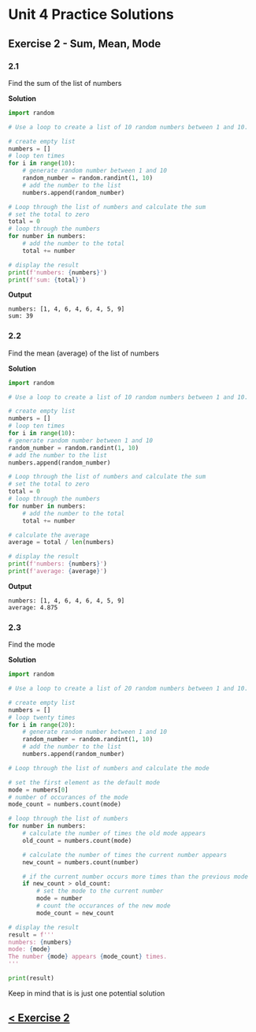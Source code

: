# Unit 4 Practice Solutions

## Exercise 2 - Sum, Mean, Mode

### **2.1**

Find the sum of the list of numbers

**Solution**

```python
import random

# Use a loop to create a list of 10 random numbers between 1 and 10.

# create empty list
numbers = []
# loop ten times
for i in range(10):
    # generate random number between 1 and 10
    random_number = random.randint(1, 10)
    # add the number to the list
    numbers.append(random_number)

# Loop through the list of numbers and calculate the sum
# set the total to zero
total = 0
# loop through the numbers
for number in numbers:
    # add the number to the total
    total += number

# display the result
print(f'numbers: {numbers}')
print(f'sum: {total}')
```

**Output**

    numbers: [1, 4, 6, 4, 6, 4, 5, 9]
    sum: 39

### **2.2**

Find the mean (average) of the list of numbers

**Solution**

```python
import random

# Use a loop to create a list of 10 random numbers between 1 and 10.

# create empty list
numbers = []
# loop ten times
for i in range(10):
# generate random number between 1 and 10
random_number = random.randint(1, 10)
# add the number to the list
numbers.append(random_number)

# Loop through the list of numbers and calculate the sum
# set the total to zero
total = 0
# loop through the numbers
for number in numbers:
    # add the number to the total
    total += number

# calculate the average
average = total / len(numbers)

# display the result
print(f'numbers: {numbers}')
print(f'average: {average}')
```

**Output**

    numbers: [1, 4, 6, 4, 6, 4, 5, 9]
    average: 4.875

### **2.3**

Find the mode

**Solution**

```python
import random

# Use a loop to create a list of 20 random numbers between 1 and 10.

# create empty list
numbers = []
# loop twenty times
for i in range(20):
    # generate random number between 1 and 10
    random_number = random.randint(1, 10)
    # add the number to the list
    numbers.append(random_number)

# Loop through the list of numbers and calculate the mode

# set the first element as the default mode
mode = numbers[0]
# number of occurances of the mode
mode_count = numbers.count(mode)

# loop through the list of numbers
for number in numbers:
    # calculate the number of times the old mode appears
    old_count = numbers.count(mode)

    # calculate the number of times the current number appears
    new_count = numbers.count(number)

    # if the current number occurs more times than the previous mode
    if new_count > old_count:
        # set the mode to the current number
        mode = number
        # count the occurances of the new mode
        mode_count = new_count

# display the result
result = f'''
numbers: {numbers}
mode: {mode}
The number {mode} appears {mode_count} times.
'''

print(result)
```

Keep in mind that is is just one potential solution

## [< Exercise 2](../exercise_2.md)